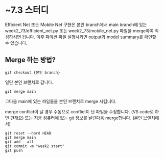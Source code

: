 # ~7.3 스터디

Efficient Net 또는 Mobile Net 구현은 본인 branch에서 main branch에 있는 week2_73/efficient_net.py 또는 week2_73/mobile_net.py 파일을 merge하여 작성하시면 됩니다.
이후 파이썬 파일 실행시키면 output과 model summary를 확인할 수 있습니다.

## Merge 하는 방법?
```
git checkout {본인 branch}
```
일단 본인 브랜치로 갑니다.
```
git merge main
```
그다음 main에 있는 파일들을 본인 브랜치로 merge 시킵니다.

merge conflict이 날 경우 수동으로 conflict이 난 파일을 수정합니다. (VS code로 하면 편해요)
또는 지금 컴퓨터에 있는 git 정보를 날린다음 merge합니다.
(본인 브랜치에서)
```
git reset --hard HEAD
git merge main
git add --all
git commit -m "week2 start"
git push
```
